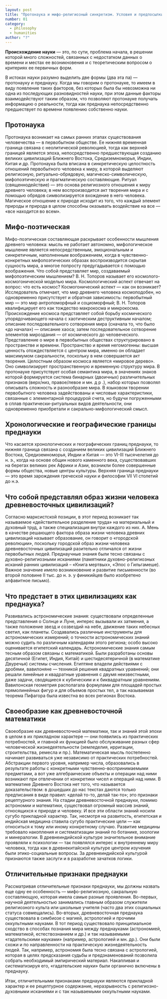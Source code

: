 ```yaml
---
layout: post
title: "Протонаука и мифо-религиозный синкретизм. Условия и предпосылки формирования преднауки Древнего Востока, ее рецептурно-прикладной характер; оккультные науки"
number: 01
category:
  - philosophy
  - humanities
author: "?"
---
```


**Происхождение науки** — это, по сути, проблема  начала, в решении которой много сложностей, связанных с недостатком данных о времени и местах ее возникновения и с теоретическим вопросом о критериях ее первичных форм.

В истоках науки разумно выделить две формы (два эта па) — протонауку и преднауку. Когда мы говорим о протонауке, то имеем в виду появление таких факторов, без которых  была бы невозможна ни одна из последующих разновидностей  науки, при этом данные факторы взаимодействуют таким образом, что позволяют протонауке получать информацию о реальности, тогда как преднаука непосредственно предшествует по  времени появлению собственно науки.

## Протонаука
Протонаука возникает  на самых ранних этапах существования человечества — в первобытном обществе. Ее нижняя временная граница связана  с неолитической революцией, тогда как верхней границей является эпоха, непосредственно предшествующая созданию великих цивилизаций Ближнего Востока, Средиземноморья, Индии,  Китая и др. Протонаука была вписана в синкретическую целостность отношений первобытного человека к миру, в которой выделяют религиозную, ритуально-обрядовую, магическо-символическую, мифопоэтическую и прагматическую составляющие.  Ритуал (священнодействие) — это основа религиозного отношения к миру древнего человека; в нем воспроизводится акт творения мира и с помощью обрядов символизируется вхождение в него человека. Магическое отношение к природе исходит из того, что каждый элемент природы и природа в целом способны оказывать воздействие на все — «все находится во всем».

## Мифо-поэтическая
Мифо-поэтическая составляющая раскрывает особенности мышления древнего человека: мысль не работает автономно, мифологическое мышление является непосредственным, эмоциональным и синкретичным, наполненным воображением, когда в чувственно-конкретных мифопоэтических образах воспроизводится скрытая сущность мира, а многое попросту предугадывается с помощью воображения. Что собой представляет мир, создаваемый мифопоэтическим мышлением? В. Н. Топоров называет его космолого-космогонической моделью мира. Космологический аспект отвечает на вопрос: что есть космос? Космогонический аспект — как он возникает? Исследователь отмечает, что мир древнего человека космоподобен, но одновременно присутствует и обратная зависимость: первобытный мир — это мир антропоморфный и социоморфный; В. Н. Топоров квалифицирует его как тождество макрокосма и микрокосма. Происхождение космоса представляет собой борьбу космического упорядочивающего начала с хаотическим деструктивным началом; описание последовательного сотворения мира (сначала то, что было «до начала») — описание хаоса; затем последовательное сотворение элементов мироздания — от космического до человеческого. Представление о мире в первобытных обществах структурировано в пространстве и времени. Пространство и время негомогенны: высшая ценность отождествляется с центром мира, именно он обладает максимумом сакральности, поскольку в нем совершается акт творения. Целостным образом космоса является «мировое дерево». Оно символизирует пространственную и временную структуру мира. В протонауке присутствует особая семантика мира, в значениях знаков которой формируется система бинарных (двоичных) различительных признаков (верх/низ, правое/левое и мн. д р .), набор которых позволял описывать  сложность и разнообразие мира. В языковом творении первобытного человека задействованы и числовые характеристики, связанные с элементарной процедурой счета, но будучи погруженными в сплав практически-ритуальных видов деятельности, они одновременно приобретали и сакрально-мифологический смысл. 

## Хронологические и географические границы преднауки
Что касается хронологических и географических границ преднауки, то нижняя граница связана с созданием великих цивилизаций Ближнего Востока, Средиземноморья, Индии и Китая — это VI-III тысячелетия до н. э., когда на основе общин нового каменного века, существовавших на берегах великих рек Африки и Азии, возникли более совершенные формы общества, новые центры культуры. Верхняя граница преднауки — это время зарождения греческой науки и философии VII VI столетий до н.э.

## Что собой представлял образ жизни человека древневосточных цивилизаций?
Согласно марксистской позиции, в этот период возникает так называемое «действительное разделение труда» на материальный и духовный труд, а также специализация внутри каждого из них. А. Мень в качестве решающего фактора образа жизни человека древних цивилизаций называет образование, он говорит о «городской революции», поскольку городской образ жизни человека древневосточных цивилизаций разительно отличался от жизни первобытных людей. Преднаучные знания были тесно связаны с духовно-религиозными исканиями (памятники духовно-религиозных исканий ранних цивилизаций – «Книга мертвых», «Эпос о Гильгамеше). Важное значение имело возникновение и развитие письменности (во второй половине II тыс. до н. э. у финикийцев было изобретено алфавитное письмо).

## Что предстает в этих цивилизациях как преднаука?
Развивались астрономические знания: существовали определенные представления о Солнце и Луне, интерес вызывали их затмения, а также положение звезд и созвездий на небе, движение таких небесных светил, как планеты. Создавались различные инструменты для астрономических измерений; о точности астрономических знаний можно судить по различным календарям этого региона; особо высоко оценивается египетский календарь. Астрономические знания самым тесным образом связаны с математикой. Были разработаны основы десятичной (Египет, Индия, Китай) и шестидесятеричной (в математике Двуречья) системы счисления. Египтяне владели действиями с дробями, вавилоняне — техникой решения квадратных уравнений; они решали линейные и квадратные уравнения с двумя неизвестными, даже задачи, сводящиеся к кубическим и к биквадратным уравнениям. Вавилонская геометрия располагала формулами для площадей простых прямолинейных фигур и для объемов простых тел, а так называемая теорема Пифагора была известна во всех регионах Востока.

## Своеобразие как древневосточной математики
Своеобразие как древневосточной математики, так и знаний этой эпохи в целом в их прикладном характере — они появились из практических потребностей, и главной их функцией было обслуживание разных сфер человеческой жизнедеятельности (земледелия, ирригации, строительства, ремесла и пр.). Математическая мысль постепенно начинает развиваться уже независимо от практических потребностей. Абстракции первого уровня, например числа, образовались в результате работы с конкретными чувственно-воспринимаемыми предметами, а вот уже алгебраические объекты и операции над ними возникают при отвлечении от конкретики чисел и операций над ними. В математике Древнего Востока нет того, что называется доказательством: в дошедших до нас текстах даются только предписания в виде правил: «делай то-то, делай так-то»; это признаки рецептурного знания. На стадии древневосточной преднауки, помимо астрономии и математики, существовал огромный массив знаний, относящихся к природе и человеку. И все эти области знаний носили сугубо прикладной характер. Так, несмотря на развитость, египетская и индийская медицина ставила сугубо практические цели — как относиться к тому или иному конкретному случаю. Развитие медицины требовало накопления и систематизации знаний по ботанике, зоологии и минералогии. В древнеиндийской культуре значительное внимание проявляли к психологии — так появлялся интерес к внутреннему миру человека, тогда как в древнекитайской культуре центром изучения были этико-социальные вопросы. За древнеиндийской культурой признаются также заслуги и в разработке зачатков логики.

## Отличительные признаки преднауки
Рассматривая отличительные признаки преднауки, мы должны назвать еще одну ее особенность — мифо-религиозную, сакральную составляющую, которая имела самые разные проявления. Во-первых, научной деятельностью занимались главным образом служители религиозного культа или школьные учителя (часто два этих социальных статуса совмещались). Во-вторых, древневосточная преднаука существовала в симбиозе с магией, астрологией и прочими оккультными науками. В тот период существовало принципиальное сходство в способах познания мира между преднауками (астрономией, математикой, естествознанием и др.) и так называемыми «гадательскими науками» (например, астрологией и мн. др.). Они были схожи и по направленности на практическую жизнедеятельность людей. Так, например, астрономия была тесно связана с астрологией, которая в целях предсказания судьбы и предзнаменований позволила собрать необходимый эмпирический материал.  Накапливая и систематизируя его, «гадательские науки» были органично включены в преднауку.

Итак, отличительными признаками преднауки являются прикладной характер и ее рецептурное содержание, неразрывность с религиозно-духовными исканиями и с так называемыми оккультными науками.
